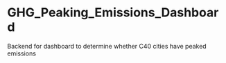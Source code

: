 # GHG_Peaking_Emissions_Dashboard
Backend for dashboard to determine whether C40 cities have peaked emissions 
